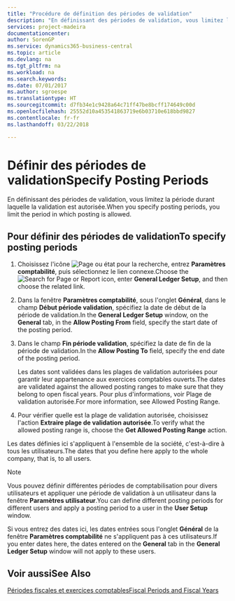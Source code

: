 ```yaml
---
title: "Procédure de définition des périodes de validation"
description: "En définissant des périodes de validation, vous limitez la période durant laquelle la validation est autorisée."
services: project-madeira
documentationcenter: 
author: SorenGP
ms.service: dynamics365-business-central
ms.topic: article
ms.devlang: na
ms.tgt_pltfrm: na
ms.workload: na
ms.search.keywords: 
ms.date: 07/01/2017
ms.author: sgroespe
ms.translationtype: HT
ms.sourcegitcommit: d7fb34e1c9428a64c71ff47be8bcff174649c00d
ms.openlocfilehash: 25552d10a453541863719e6b03710e618bbd9827
ms.contentlocale: fr-fr
ms.lasthandoff: 03/22/2018

---
```

# <a name="specify-posting-periods"></a><span data-ttu-id="4f492-103">Définir des périodes de validation</span><span class="sxs-lookup"><span data-stu-id="4f492-103">Specify Posting Periods</span></span>
<span data-ttu-id="4f492-104">En définissant des périodes de validation, vous limitez la période durant laquelle la validation est autorisée.</span><span class="sxs-lookup"><span data-stu-id="4f492-104">When you specify posting periods, you limit the period in which posting is allowed.</span></span>  

## <a name="to-specify-posting-periods"></a><span data-ttu-id="4f492-105">Pour définir des périodes de validation</span><span class="sxs-lookup"><span data-stu-id="4f492-105">To specify posting periods</span></span>  

1.  <span data-ttu-id="4f492-106">Choisissez l'icône ![Page ou état pour la recherche](../../media/ui-search/search_small.png "icône Page ou état pour la recherche"), entrez **Paramètres comptabilité**, puis sélectionnez le lien connexe.</span><span class="sxs-lookup"><span data-stu-id="4f492-106">Choose the ![Search for Page or Report](../../media/ui-search/search_small.png "Search for Page or Report icon") icon, enter **General Ledger Setup**, and then choose the related link.</span></span>  
2.  <span data-ttu-id="4f492-107">Dans la fenêtre **Paramètres comptabilité**, sous l'onglet **Général**, dans le champ **Début période validation**, spécifiez la date de début de la période de validation.</span><span class="sxs-lookup"><span data-stu-id="4f492-107">In the **General Ledger Setup** window, on the **General** tab, in the **Allow Posting From** field, specify the start date of the posting period.</span></span>  
3.  <span data-ttu-id="4f492-108">Dans le champ **Fin période validation**, spécifiez la date de fin de la période de validation.</span><span class="sxs-lookup"><span data-stu-id="4f492-108">In the **Allow Posting To** field, specify the end date of the posting period.</span></span>  

    <span data-ttu-id="4f492-109">Les dates sont validées dans les plages de validation autorisées pour garantir leur appartenance aux exercices comptables ouverts.</span><span class="sxs-lookup"><span data-stu-id="4f492-109">The dates are validated against the allowed posting ranges to make sure that they belong to open fiscal years.</span></span> <span data-ttu-id="4f492-110">Pour plus d'informations, voir Plage de validation autorisée.</span><span class="sxs-lookup"><span data-stu-id="4f492-110">For more information, see Allowed Posting Range.</span></span>  

4.  <span data-ttu-id="4f492-111">Pour vérifier quelle est la plage de validation autorisée, choisissez l'action **Extraire plage de validation autorisée**.</span><span class="sxs-lookup"><span data-stu-id="4f492-111">To verify what the allowed posting range is, choose the **Get Allowed Posting Range** action.</span></span>  

<span data-ttu-id="4f492-112">Les dates définies ici s'appliquent à l'ensemble de la société, c'est-à-dire à tous les utilisateurs.</span><span class="sxs-lookup"><span data-stu-id="4f492-112">The dates that you define here apply to the whole company, that is, to all users.</span></span>  

> [!NOTE]  
>  <span data-ttu-id="4f492-113">Vous pouvez définir différentes périodes de comptabilisation pour divers utilisateurs et appliquer une période de validation à un utilisateur dans la fenêtre **Paramètres utilisateur**.</span><span class="sxs-lookup"><span data-stu-id="4f492-113">You can define different posting periods for different users and apply a posting period to a user in the **User Setup** window.</span></span>

<span data-ttu-id="4f492-114">Si vous entrez des dates ici, les dates entrées sous l'onglet **Général** de la fenêtre **Paramètres comptabilité** ne s'appliquent pas à ces utilisateurs.</span><span class="sxs-lookup"><span data-stu-id="4f492-114">If you enter dates here, the dates entered on the **General** tab in the **General Ledger Setup** window will not apply to these users.</span></span>  

## <a name="see-also"></a><span data-ttu-id="4f492-115">Voir aussi</span><span class="sxs-lookup"><span data-stu-id="4f492-115">See Also</span></span>  
 [<span data-ttu-id="4f492-116">Périodes fiscales et exercices comptables</span><span class="sxs-lookup"><span data-stu-id="4f492-116">Fiscal Periods and Fiscal Years</span></span>](fiscal-periods-and-fiscal-years.md)

